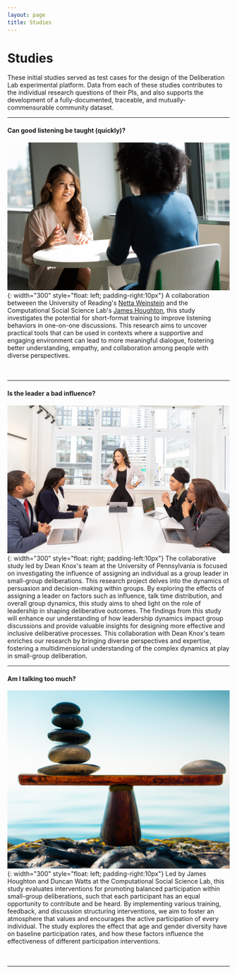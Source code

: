```yaml
---
layout: page
title: Studies
---
```


# Studies

These initial studies served as test cases for the design of the Deliberation Lab experimental platform. Data from each of these studies contributes to the individual research questions of their PIs, and also supports the development of a fully-documented, traceable, and mutually-commensurable community dataset.

---

#### Can good listening be taught (quickly)?

![Listening](/assets/img/listen_1.jpg){: width="300" style="float: left; padding-right:10px"}
A collaboration betweeen the University of Reading's [Netta Weinstein](https://www.reading.ac.uk/pcls/staff/netta-weinstein) and the Computational Social Science Lab's [James Houghton](https://www.jamesphoughton.com/), this study investigates the potential for short-format training to improve listening behaviors in one-on-one discussions. This research aims to uncover practical tools that can be used in contexts where a supportive and engaging environment can lead to more meaningful dialogue, fostering better understanding, empathy, and collaboration among people with diverse perspectives.
<br/><br/><br/>

---

#### Is the leader a bad influence?

![Leader](/assets/img/leader_1.jpg){: width="300" style="float: right; padding-left:10px"}
The collaborative study led by Dean Knox's team at the University of Pennsylvania is focused on investigating the influence of assigning an individual as a group leader in small-group deliberations. This research project delves into the dynamics of persuasion and decision-making within groups. By exploring the effects of assigning a leader on factors such as influence, talk time distribution, and overall group dynamics, this study aims to shed light on the role of leadership in shaping deliberative outcomes. The findings from this study will enhance our understanding of how leadership dynamics impact group discussions and provide valuable insights for designing more effective and inclusive deliberative processes. This collaboration with Dean Knox's team enriches our research by bringing diverse perspectives and expertise, fostering a multidimensional understanding of the complex dynamics at play in small-group deliberation.

---

#### Am I talking too much?

![Rock scale](/assets/img/balanced_rocks_1.png){: width="300" style="float: left; padding-right:10px"}
Led by James Houghton and Duncan Watts at the Computational Social Science Lab, this study evaluates interventions for promoting balanced participation within small-group deliberations, such that each participant has an equal opportunity to contribute and be heard. By implementing various training, feedback, and discussion structuring interventions, we aim to foster an atmosphere that values and encourages the active participation of every individual. The study explores the effect that age and gender diversity have on baseline participation rates, and how these factors influence the effectiveness of different participation interventions.
<br/><br/><br/>

---
